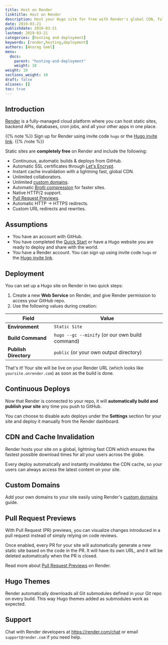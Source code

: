 ```yaml
---
title: Host on Render
linktitle: Host on Render
description: Host your Hugo site for free with Render's global CDN, fully-managed SSL and auto deploys from GitHub.
date: 2019-03-21
publishdate: 2019-03-21
lastmod: 2019-03-21
categories: [hosting and deployment]
keywords: [render,hosting,deployment]
authors: [Anurag Goel]
menu:
  docs:
    parent: "hosting-and-deployment"
    weight: 10
weight: 10
sections_weight: 10
draft: false
aliases: []
toc: true
---
```


## Introduction

[Render](https://render.com) is a fully-managed cloud platform where you can host static sites, backend APIs, databases, cron jobs, and all your other apps in one place.

{{% note %}}
Sign up for Render using invite code `hugo` or the [Hugo invite link](https://render.com/i/hugo).
{{% /note %}}

Static sites are **completely free** on Render and include the following:

- Continuous, automatic builds & deploys from GitHub.
- Automatic SSL certificates through [Let's Encrypt](https://letsencrypt.org).
- Instant cache invalidation with a lightning fast, global CDN.
- Unlimited collaborators.
- Unlimited [custom domains](https://render.com/docs/custom-domains).
- Automatic [Brotli compression](https://en.wikipedia.org/wiki/Brotli) for faster sites.
- Native HTTP/2 support.
- [Pull Request Previews](https://render.com/docs/pull-request-previews).
- Automatic HTTP → HTTPS redirects.
- Custom URL redirects and rewrites.

## Assumptions

* You have an account with GitHub.
* You have completed the [Quick Start][] or have a Hugo website you are ready to deploy and share with the world.
* You have a Render account. You can sign up using invite code `hugo` or the [Hugo invite link](https://render.com/i/hugo).

## Deployment

You can set up a Hugo site on Render in two quick steps:

1. Create a new **Web Service** on Render, and give Render permission to access your GitHub repo.
2. Use the following values during creation:

  Field                | Value
  -------------------  |  -------------------
 **Environment**       | `Static Site`
 **Build Command**     | `hugo --gc --minify` (or our own build command)
 **Publish Directory** | `public` (or your own output directory)

That's it! Your site will be live on your Render URL (which looks like `yoursite.onrender.com`) as soon as the build is done.

## Continuous Deploys

Now that Render is connected to your repo, it will **automatically build and publish your site** any time you push to GitHub.

You can choose to disable auto deploys under the **Settings** section for your site and deploy it manually from the Render dashboard.

## CDN and Cache Invalidation

Render hosts your site on a global, lightning fast CDN which ensures the fastest possible download times for all your users across the globe.

Every deploy automatically and instantly invalidates the CDN cache, so your users can always access the latest content on your site.

## Custom Domains

Add your own domains to your site easily using Render's [custom domains](https://render.com/docs/custom-domains) guide.

## Pull Request Previews

With Pull Request (PR) previews, you can visualize changes introduced in a pull request instead of simply relying on code reviews.

Once enabled, every PR for your site will automatically generate a new static site based on the code in the PR. It will have its own URL, and it will be deleted automatically when the PR is closed.

Read more about [Pull Request Previews](https://render.com/docs/pull-request-previews) on Render.

## Hugo Themes

Render automatically downloads all Git submodules defined in your Git repo on every build. This way Hugo themes added as submodules work as expected.

## Support

Chat with Render developers at https://render.com/chat or email `support@render.com` if you need help.


[Quick Start]: /getting-started/quick-start/
